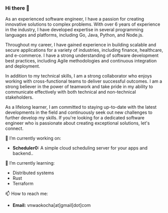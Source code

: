### Hi there 👋

As an experienced software engineer, I have a passion for creating innovative solutions to complex problems. With over 6 years of experience in the industry, I have developed expertise in several programming languages and platforms, including Go, Java, Python, and Node.js.

Throughout my career, I have gained experience in building scalable and secure applications for a variety of industries, including finance, healthcare, and e-commerce. I have a strong understanding of software development best practices, including Agile methodologies and continuous integration and deployment.

In addition to my technical skills, I am a strong collaborator who enjoys working with cross-functional teams to deliver successful outcomes. I am a strong believer in the power of teamwork and take pride in my ability to communicate effectively with both technical and non-technical stakeholders.

As a lifelong learner, I am committed to staying up-to-date with the latest developments in the field and continuously seek out new challenges to further develop my skills. If you're looking for a dedicated software engineer who is passionate about creating exceptional solutions, let's connect.

🔭 I’m currently working on: 
  
- **Scheduler0:** A simple cloud scheduling server for your apps and backend..

🌱 I’m currently learning:

- Distributed systems
- Rust
- Terraform

📫 How to reach me:

- **Email:** vnwaokocha[at]gmail[dot]com

<!--
**victorlenerd/victorlenerd** is a ✨ _special_ ✨ repository because its `README.md` (this file) appears on your GitHub profile.

Here are some ideas to get you started:

- 🔭 I’m currently working on ...
- 🌱 I’m currently learning ...
- 👯 I’m looking to collaborate on ...
- 🤔 I’m looking for help with ...
- 💬 Ask me about ...
- 📫 How to reach me: ...
- 😄 Pronouns: ...
- ⚡ Fun fact: ...
-->
